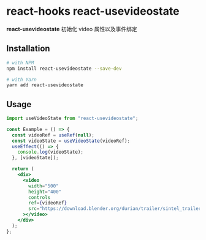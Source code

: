 # react-hooks react-usevideostate

**react-usevideostate** 初始化 video 属性以及事件绑定

## Installation

```bash
# with NPM
npm install react-usevideostate --save-dev

# with Yarn
yarn add react-usevideostate
```

## Usage

```jsx
import useVideoState from "react-usevideostate";

const Example = () => {
  const videoRef = useRef(null);
  const videoState = useVideoState(videoRef);
  useEffect(() => {
    console.log(videoState);
  }, [videoState]);

  return (
    <div>
      <video
        width="500"
        height="400"
        controls
        ref={videoRef}
        src="https://download.blender.org/durian/trailer/sintel_trailer-720p.mp4"
      ></video>
    </div>
  );
};
```
